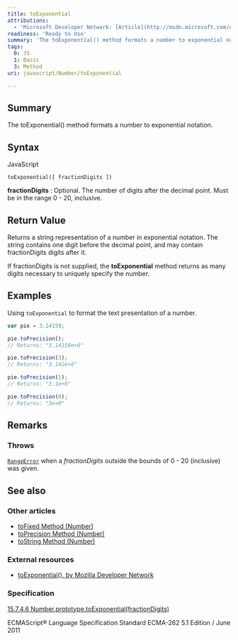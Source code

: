 ```yaml
---
title: toExponential
attributions:
  - 'Microsoft Developer Network: [Article](http://msdn.microsoft.com/en-us/library/ie/023xd959(v=vs.94).aspx)'
readiness: 'Ready to Use'
summary: 'The toExponential() method formats a number to exponential notation.'
tags:
  0: JS
  1: Basic
  3: Method
uri: javascript/Number/toExponential

---
```

## Summary

The toExponential() method formats a number to exponential notation.

## Syntax

<span class="language">JavaScript</span>

    toExponential([ fractionDigits ])

**fractionDigits**
:   Optional. The number of digits after the decimal point. Must be in the range 0 - 20, inclusive.

## Return Value

Returns a string representation of a number in exponential notation. The string contains one digit before the decimal point, and may contain fractionDigits digits after it.

If fractionDigits is not supplied, the **toExponential** method returns as many digits necessary to uniquely specify the number.

## Examples

Using `toExponential` to format the text presentation of a number.

``` js
var pie = 3.14159;

pie.toPrecision();
// Returns: "3.14159e+0"

pie.toPrecision(3);
// Returns: "3.142e+0"

pie.toPrecision(1);
// Returns: "3.1e+0"

pie.toPrecision(0);
// Returns: "3e+0"
```

## Remarks

### Throws

[`RangeError`](/javascript/Error) when a *fractionDigits* outside the bounds of 0 - 20 (inclusive) was given.

## See also

### Other articles

-   [toFixed Method (Number)](/javascript/Number/toFixed)
-   [toPrecision Method (Number)](/javascript/Number/toPrecision)
-   [toString Method (Number)](/javascript/Number/toString)

### External resources

-   [toExponential(), by Mozilla Developer Network](https://developer.mozilla.org/en-US/docs/Web/JavaScript/Reference/Global_Objects/Number/toExponential)

### Specification

[15.7.4.6 Number.prototype.toExponential(fractionDigits)](http://www.ecma-international.org/ecma-262/5.1/#sec-15.7.4.6)

ECMAScript® Language Specification Standard ECMA-262 5.1 Edition / June 2011

